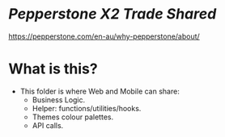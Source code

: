 # _Pepperstone X2 Trade Shared_

https://pepperstone.com/en-au/why-pepperstone/about/

# What is this?

- This folder is where Web and Mobile can share:
  - Business Logic.
  - Helper: functions/utilities/hooks.
  - Themes colour palettes.
  - API calls.
